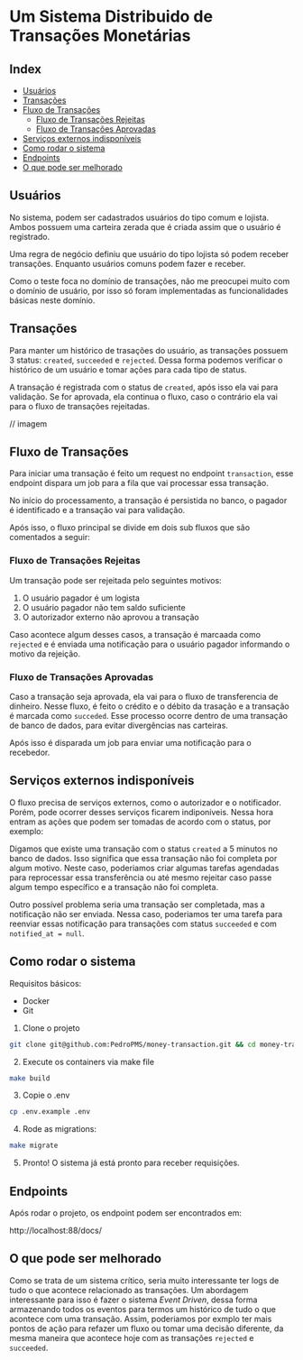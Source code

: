 # Um Sistema Distribuido de Transações Monetárias

## Index
- [Usuários](#Usuários)
- [Transações](#Transações)
- [Fluxo de Transações](#Fluxo-de-Transações)
    - [Fluxo de Transações Rejeitas](#Fluxo-de-Transações-Rejeitas)
    - [Fluxo de Transações Aprovadas](#Fluxo-de-Transações-Aprovadas)
- [Serviços externos indisponíveis](#Serviços-externos-indisponíveis)
- [Como rodar o sistema](#como-rodar-o-sistema)
- [Endpoints](#endpoints)
- [O que pode ser melhorado](#o-que-pode-ser-melhorado)


## Usuários

No sistema, podem ser cadastrados usuários do tipo comum e lojista. Ambos possuem uma carteira zerada que é criada assim que o usuário é registrado.

Uma regra de negócio definiu que usuário do tipo lojista só podem receber transações. Enquanto usuários comuns podem fazer e receber. 

Como o teste foca no domínio de transações, não me preocupei muito com o domínio de usuário, por isso só foram implementadas as funcionalidades básicas neste domínio. 

## Transações

Para manter um histórico de trasações do usuário, as transações possuem 3 status: `created`, `succeeded` e `rejected`. Dessa forma podemos verificar o histórico de um usuário e
tomar ações para cada tipo de status.

A transação é registrada com o status de `created`, após isso ela vai para validação. Se for aprovada, ela continua o fluxo, caso o contrário ela vai para o fluxo de transações rejeitadas.

// imagem 

## Fluxo de Transações

Para iniciar uma transação é feito um request no endpoint `transaction`, esse endpoint dispara um job para a fila que vai processar essa transação.

No início do processamento, a transação é persistida no banco, o pagador é identificado e a transação vai para validação.

Após isso, o fluxo principal se divide em dois sub fluxos que são comentados a seguir:

### Fluxo de Transações Rejeitas

Um transação pode ser rejeitada pelo seguintes motivos:

1. O usuário pagador é um logista
2. O usuário pagador não tem saldo suficiente
3. O autorizador externo não aprovou a transação

Caso acontece algum desses casos, a transação é marcaada como `rejected` e é enviada uma notificação para o usuário pagador informando o motivo da rejeição.

### Fluxo de Transações Aprovadas

Caso a transação seja aprovada, ela vai para o fluxo de transferencia de dinheiro. Nesse fluxo, é feito o crédito e o débito da trasação e a transação é marcada como `succeded`.
Esse processo ocorre dentro de uma transação de banco de dados, para evitar divergências nas carteiras.

Após isso é disparada um job para enviar uma notificação para o recebedor.

## Serviços externos indisponíveis

O fluxo precisa de serviços externos, como o autorizador e o notificador. Porém, pode ocorrer desses serviços ficarem indiponíveis.
Nessa hora entram as ações que podem ser tomadas de acordo com o status, por exemplo:

Digamos que existe uma transação com o status `created` a 5 minutos no banco de dados. Isso significa que essa transação não foi completa por algum motivo.
Neste caso, poderiamos criar algumas tarefas agendadas para reprocessar essa transferência ou até mesmo rejeitar caso passe algum tempo específico e a transação não foi completa.

Outro possível problema seria uma transação ser completada, mas a notificação não ser enviada. Nessa caso, poderiamos ter uma tarefa para reenviar essas notificação para transações com
status `succeeded` e com `notified_at = null`.

## Como rodar o sistema

Requisitos básicos:
- Docker
- Git

1. Clone o projeto
```sh
git clone git@github.com:PedroPMS/money-transaction.git && cd money-transaction
```

2. Execute os containers via make file
```sh
make build
```

3. Copie o .env
```sh
cp .env.example .env
```

4. Rode as migrations:
```sh
make migrate
```

5. Pronto! O sistema já está pronto para receber requisições.

## Endpoints

Após rodar o projeto, os endpoint podem ser encontrados em:

http://localhost:88/docs/

## O que pode ser melhorado

Como se trata de um sistema crítico, seria muito interessante ter logs de tudo o que acontece relacionado as transações.
Um abordagem interessante para isso é fazer o sistema _Event Driven_, dessa forma armazenando todos os eventos para termos um histórico
de tudo o que acontece com uma transação. Assim, poderiamos por exmplo ter mais pontos de ação para refazer um fluxo ou tomar uma decisão diferente, 
da mesma maneira que acontece hoje com as transações `rejected` e `succeeded`.
